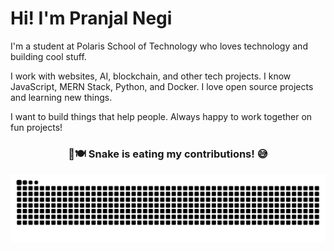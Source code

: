 # Hi! I'm Pranjal Negi

I'm a student at Polaris School of Technology who loves technology and building cool stuff.

I work with websites, AI, blockchain, and other tech projects. I know JavaScript, MERN Stack, Python, and Docker. I love open source projects and learning new things.

I want to build things that help people. Always happy to work together on fun projects!


<h3 align="center">🐍🍽️ Snake is eating my contributions! 😅</h3>


<div align="center">

![snake gif](https://github.com/Pranjal6955/Pranjal6955/blob/output/github-snake-dark.svg)

</div>




